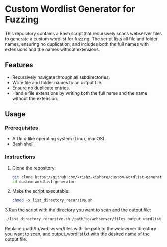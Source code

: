 # Custom Wordlist Generator for Fuzzing

This repository contains a Bash script that recursively scans webserver files to generate a custom wordlist for fuzzing. The script lists all file and folder names, ensuring no duplication, and includes both the full names with extensions and the names without extensions.

## Features

- Recursively navigate through all subdirectories.
- Write file and folder names to an output file.
- Ensure no duplicate entries.
- Handle file extensions by writing both the full name and the name without the extension.

## Usage

### Prerequisites

- A Unix-like operating system (Linux, macOS).
- Bash shell.

### Instructions

1. Clone the repository:

   ```bash
   git clone https://github.com/krishz-kishore/custom-wordlist-generator.git
   cd custom-wordlist-generator
   ```
2. Make the script executable:
   ```bash
   chmod +x list_directory_recursive.sh
   ```

3.Run the script with the directory you want to scan and the output file:
   ```bash
   ./list_directory_recursive.sh /path/to/webserver/files output_wordlist.txt
```

Replace /path/to/webserver/files with the path to the webserver directory you want to scan, and output_wordlist.txt with the desired name of the output file.
